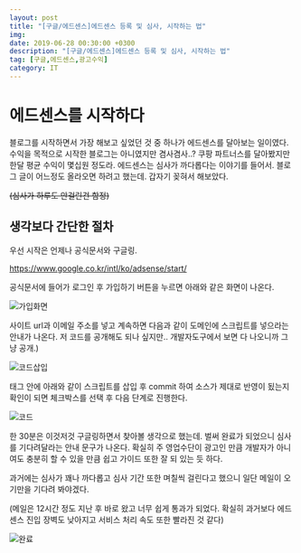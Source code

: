 ```yaml
---
layout: post
title: "[구글/에드센스]에드센스 등록 및 심사, 시작하는 법"
img:
date: 2019-06-28 00:30:00 +0300
description: "[구글/에드센스]에드센스 등록 및 심사, 시작하는 법"
tag: [구글,에드센스,광고수익]
category: IT
---
```



# 에드센스를 시작하다

  블로그를 시작하면서 가장 해보고 싶었던 것 중 하나가 에드센스를 달아보는 일이였다.
 수익을 목적으로 시작한 블로그는 아니였지만 겸사겸사..?
	쿠팡 파트너스를 달아봤지만 한달 평균 수익이 몇십원 정도라. 에드센스는 심사가 까다롭다는 이야기를 들어서. 블로그 글이 어느정도 올라오면 하려고 했는데. 갑자기 꽂혀서 해보았다.


~~(심사가 하루도 안걸린건 함정)~~



## 생각보다 간단한 절차

 우선 시작은 언제나 공식문서와 구글링.

https://www.google.co.kr/intl/ko/adsense/start/

공식문서에 들어가 로그인 후 가입하기 버튼을 누르면 아래와 같은 화면이 나온다.

![가입화면]({{site.url}}/assets/img/20190628/join.png)

사이트 url과 이메일 주소를 넣고 계속하면 다음과 같이 도메인에 스크립트를 넣으라는 안내가 나온다.
저 코드를 공개해도 되나 싶지만.. 개발자도구에서 보면 다 나오니까 그냥 공개.)


![코드삽입]({{site.url}}/assets/img/20190628/2.png)


<head> 태그 안에 아래와 같이 스크립트를 삽입 후 commit 하여 소스가 제대로 반영이 됬는지 확인이 되면 체크박스를 선택 후 다음 단계로 진행한다.


![코드]({{site.url}}/assets/img/20190628/3.png)


한 30분은 이것저것 구글링하면서 찾아볼 생각으로 했는데. 벌써 완료가 되었으니 심사를 기다려달라는 안내 문구가 나온다.
확실히 주 영업수단이 광고인 만큼 개발자가 아니여도 충분히 할 수 있을 만큼 쉽고 가이드 또한 잘 되 있는 듯 하다.

과거에는 심사가 꽤나 까다롭고 심사 기간 또한 며칠씩 걸린다고 했으니 일단 메일이 오기만을 기다려 봐야겠다.

(메일은 12시간 정도 지난 후 바로 왔고 너무 쉽게 통과가 되었다. 확실히 과거보다 에드센스 진입 장벽도 낮아지고 서비스 처리 속도 또한 빨라진 것 같다)

![완료]({{site.url}}/assets/img/20190628/4.png)
